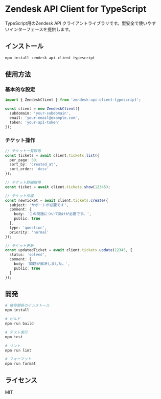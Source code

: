 # Zendesk API Client for TypeScript

TypeScript用のZendesk API クライアントライブラリです。型安全で使いやすいインターフェースを提供します。

## インストール

```bash
npm install zendesk-api-client-typescript
```

## 使用方法

### 基本的な設定

```typescript
import { ZendeskClient } from 'zendesk-api-client-typescript';

const client = new ZendeskClient({
  subdomain: 'your-subdomain',
  email: 'your-email@example.com',
  token: 'your-api-token'
});
```

### チケット操作

```typescript
// チケット一覧取得
const tickets = await client.tickets.list({
  per_page: 50,
  sort_by: 'created_at',
  sort_order: 'desc'
});

// チケット詳細取得
const ticket = await client.tickets.show(12345);

// チケット作成
const newTicket = await client.tickets.create({
  subject: 'サポートが必要です',
  comment: {
    body: 'この問題について助けが必要です。',
    public: true
  },
  type: 'question',
  priority: 'normal'
});

// チケット更新
const updatedTicket = await client.tickets.update(12345, {
  status: 'solved',
  comment: {
    body: '問題が解決しました。',
    public: true
  }
});
```

## 開発

```bash
# 依存関係のインストール
npm install

# ビルド
npm run build

# テスト実行
npm test

# リント
npm run lint

# フォーマット
npm run format
```

## ライセンス

MIT